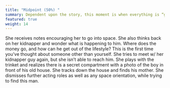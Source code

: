 ```yaml
---
title: "Midpoint (50%) "
summary: Dependent upon the story, this moment is when everything is “great” or everything is “awful”. The main character either gets everything they think they want (“great”) or doesn’t get what they think they want at all (“awful”). But not everything we think we want is what we actually need in the end.
featured: true
weight: 14
---
```

She receives notes encouraging her to go into space. She also thinks back on her kidnapper and wonder what is happening to him. Where does the money go, and how can he get out of the lifestyle?
This is the first time you’ve thought about someone other than yourself.
She tries to meet w/ her kidnapper guy again, but she isn’t able to reach him.   She plays with the trinket and realizes there is a secret compartment with a photo of the boy in front of his old house. She tracks down the house and finds his mother. 
She dismisses further acting roles as well as any space orientation, while trying to find this man.
